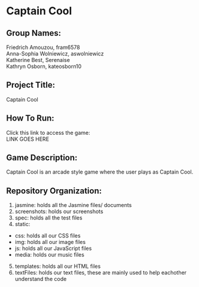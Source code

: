 # Captain Cool  
## Group Names:  
Friedrich Amouzou, fram6578  
Anna-Sophia Wolniewicz, aswolniewicz  
Katherine Best, Serenaise  
Kathryn Osborn, kateosborn10 

## Project Title:  
Captain Cool  

## How To Run:  
Click this link to access the game:  
LINK GOES HERE  

##  Game Description:  
Captain Cool is an arcade style game where the user plays as Captain Cool.  
   
## Repository Organization:  
1. jasmine: holds all the Jasmine files/ documents  
2. screenshots: holds our screenshots  
3. spec: holds all the test files  
4. static:
  * css: holds all our CSS files  
  * img: holds all our image files  
  * js: holds all our JavaScript files  
  * media: holds our music files  
5. templates: holds all our HTML files  
6. textFiles: holds our text files, these are mainly used to help eachother understand the code  